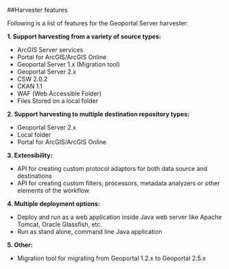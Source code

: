 ##Harvester features

Following is a list of features for the Geoportal Server harvester:

**1. Support harvesting from a variety of source types:**
  * ArcGIS Server services
  * Portal for ArcGIS/ArcGIS Online
  * Geoportal Server 1.x (Migration tool)  
  * Geoportal Server 2.x
  * CSW 2.0.2
  * CKAN 1.1
  * WAF (Web Accessible Folder)
  * Files Stored on a local folder
                
**2. Support harvesting to multiple destination repository types:**
  * Geoportal Server 2.x
  * Local folder
  * Portal for ArcGIS/ArcGIS Online

**3. Extensibility:**
  * API for creating custom protocol adaptors for both data source and destinations
  * API for creating custom filters, processors, metadata analyzers or other elements of the workflow

**4. Multiple deployment options:**
  * Deploy and run as a web application inside Java web server like Apache Tomcat, Oracle Glassfish, etc.
  * Run as stand alone, command line Java application
  
**5. Other:**
  * Migration tool for migrating from Geoportal 1.2.x to Geoportal 2.5.x